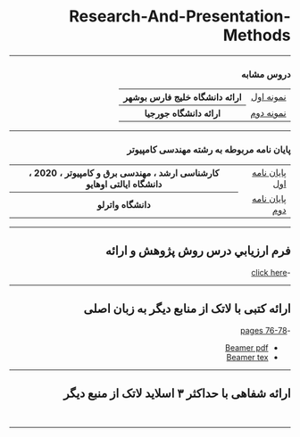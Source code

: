 <div dir="rtl">


# Research-And-Presentation-Methods

    
-----------------------
### دروس مشابه
 
 <table style="width:100%">
  <tr>
    <td><a href="http://smbidoki.ir/crsdetail.php?crsid=41">نمونه اول</a></td>
    <th>ارائه دانشگاه خلیج فارس بوشهر</th>
    </tr>
      <tr>
    <td><a href="https://libguides.gatech.edu/c.php?g=944744&p=6810453">نمونه دوم</a></td>
        <th style="backgrand-color:red"> ارائه دانشگاه جورجیا</th>
    </tr>
  </table>
    
-----------------------
### پایان نامه مربوطه به رشته مهندسی کامپیوتر

<table style="width:100%">
  <tr>
    <td><a href="https://oatd.org/oatd/search?q=id%3A%22oai%3Aetd.ohiolink.edu%3Aosu1587693436870594%22">پایان نامه اول</a></td>
    <th>کارشناسی ارشد ، مهندسی برق و کامپیوتر ، 2020 ، دانشگاه ایالتی اوهایو</th>
    </tr>
      <tr>
    <td><a href="https://oatd.org/oatd/search?q=id%3A%22handle%3A10012%2F16359%22">پایان نامه دوم</a></td>
   <th>دانشگاه واترلو</th>
    </tr>
  </table>

------------------

## فرم ارزيابي درس روش پژوهش و ارائه
-[click here](https://github.com/MohaddeseRohani/PNU_3991_AR/blob/main/Research-And-Presentation-metods/MR_ResearchAndPresentationMethods_CheckList_AR_3991.pdf)

------------------
## ارائه کتبی با لاتک از منابع دیگر به زبان اصلی

-[pages 76-78](https://github.com/MohaddeseRohani/PNU_3991_AR/blob/main/Research-And-Presentation-metods/76-78%20pages.pdf)
- [Beamer pdf](https://github.com/MohaddeseRohani/PNU_3991_AR/blob/main/Research-And-Presentation-metods/Beamer.pdf)
- [Beamer tex](https://github.com/MohaddeseRohani/PNU_3991_AR/blob/main/Research-And-Presentation-metods/Beamer76-78.tex)
--------------


## ارائه شفاهی با حداکثر ۳ اسلاید لاتک از منبع دیگر

<br>

--------------
